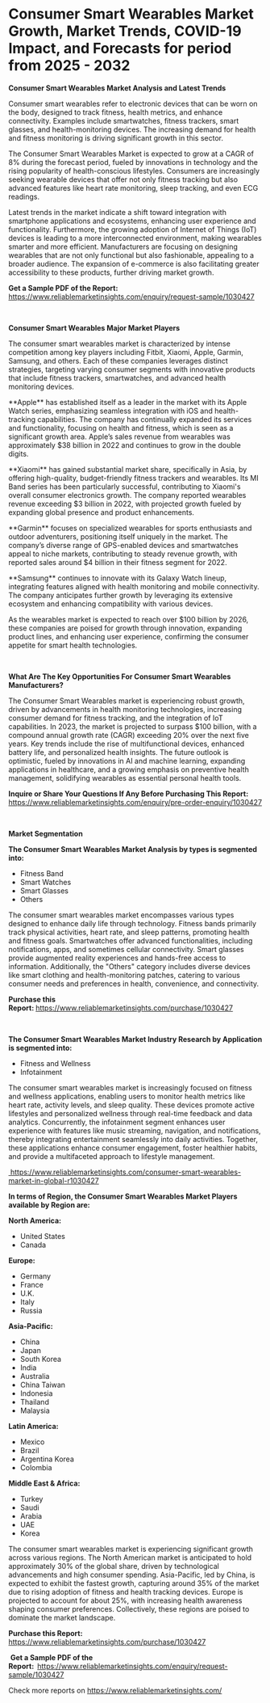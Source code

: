 <p><h1>Consumer Smart Wearables Market Growth, Market Trends, COVID-19 Impact, and Forecasts for period from 2025 - 2032</h1></p><p><strong>Consumer Smart Wearables Market Analysis and Latest Trends</strong></p>
<p><p>Consumer smart wearables refer to electronic devices that can be worn on the body, designed to track fitness, health metrics, and enhance connectivity. Examples include smartwatches, fitness trackers, smart glasses, and health-monitoring devices. The increasing demand for health and fitness monitoring is driving significant growth in this sector.</p><p>The Consumer Smart Wearables Market is expected to grow at a CAGR of 8% during the forecast period, fueled by innovations in technology and the rising popularity of health-conscious lifestyles. Consumers are increasingly seeking wearable devices that offer not only fitness tracking but also advanced features like heart rate monitoring, sleep tracking, and even ECG readings.</p><p>Latest trends in the market indicate a shift toward integration with smartphone applications and ecosystems, enhancing user experience and functionality. Furthermore, the growing adoption of Internet of Things (IoT) devices is leading to a more interconnected environment, making wearables smarter and more efficient. Manufacturers are focusing on designing wearables that are not only functional but also fashionable, appealing to a broader audience. The expansion of e-commerce is also facilitating greater accessibility to these products, further driving market growth.</p></p>
<p><strong>Get a Sample PDF of the Report:&nbsp;</strong> <a href="https://www.reliablemarketinsights.com/enquiry/request-sample/1030427?utm_campaign=2885&utm_medium=2&utm_source=Github&utm_content=ia&utm_term=21032025&utm_id=consumer-smart-wearables">https://www.reliablemarketinsights.com/enquiry/request-sample/1030427</a></p>
<p>&nbsp;</p>
<p><strong>Consumer Smart Wearables Major Market Players</strong></p>
<p><p>The consumer smart wearables market is characterized by intense competition among key players including Fitbit, Xiaomi, Apple, Garmin, Samsung, and others. Each of these companies leverages distinct strategies, targeting varying consumer segments with innovative products that include fitness trackers, smartwatches, and advanced health monitoring devices.</p><p>**Apple** has established itself as a leader in the market with its Apple Watch series, emphasizing seamless integration with iOS and health-tracking capabilities. The company has continually expanded its services and functionality, focusing on health and fitness, which is seen as a significant growth area. Apple’s sales revenue from wearables was approximately $38 billion in 2022 and continues to grow in the double digits.</p><p>**Xiaomi** has gained substantial market share, specifically in Asia, by offering high-quality, budget-friendly fitness trackers and wearables. Its MI Band series has been particularly successful, contributing to Xiaomi's overall consumer electronics growth. The company reported wearables revenue exceeding $3 billion in 2022, with projected growth fueled by expanding global presence and product enhancements.</p><p>**Garmin** focuses on specialized wearables for sports enthusiasts and outdoor adventurers, positioning itself uniquely in the market. The company’s diverse range of GPS-enabled devices and smartwatches appeal to niche markets, contributing to steady revenue growth, with reported sales around $4 billion in their fitness segment for 2022.</p><p>**Samsung** continues to innovate with its Galaxy Watch lineup, integrating features aligned with health monitoring and mobile connectivity. The company anticipates further growth by leveraging its extensive ecosystem and enhancing compatibility with various devices.</p><p>As the wearables market is expected to reach over $100 billion by 2026, these companies are poised for growth through innovation, expanding product lines, and enhancing user experience, confirming the consumer appetite for smart health technologies.</p></p>
<p>&nbsp;</p>
<p><strong>What Are The Key Opportunities For Consumer Smart Wearables Manufacturers?</strong></p>
<p><p>The Consumer Smart Wearables market is experiencing robust growth, driven by advancements in health monitoring technologies, increasing consumer demand for fitness tracking, and the integration of IoT capabilities. In 2023, the market is projected to surpass $100 billion, with a compound annual growth rate (CAGR) exceeding 20% over the next five years. Key trends include the rise of multifunctional devices, enhanced battery life, and personalized health insights. The future outlook is optimistic, fueled by innovations in AI and machine learning, expanding applications in healthcare, and a growing emphasis on preventive health management, solidifying wearables as essential personal health tools.</p></p>
<p><strong>Inquire or Share Your Questions If Any Before Purchasing This Report:</strong> <a href="https://www.reliablemarketinsights.com/enquiry/pre-order-enquiry/1030427?utm_campaign=2885&utm_medium=2&utm_source=Github&utm_content=ia&utm_term=21032025&utm_id=consumer-smart-wearables">https://www.reliablemarketinsights.com/enquiry/pre-order-enquiry/1030427</a></p>
<p>&nbsp;</p>
<p><strong>Market Segmentation</strong></p>
<p><strong>The Consumer Smart Wearables Market Analysis by types is segmented into:</strong></p>
<p><ul><li>Fitness Band</li><li>Smart Watches</li><li>Smart Glasses</li><li>Others</li></ul></p>
<p><p>The consumer smart wearables market encompasses various types designed to enhance daily life through technology. Fitness bands primarily track physical activities, heart rate, and sleep patterns, promoting health and fitness goals. Smartwatches offer advanced functionalities, including notifications, apps, and sometimes cellular connectivity. Smart glasses provide augmented reality experiences and hands-free access to information. Additionally, the "Others" category includes diverse devices like smart clothing and health-monitoring patches, catering to various consumer needs and preferences in health, convenience, and connectivity.</p></p>
<p><strong>Purchase this Report:&nbsp;</strong><a href="https://www.reliablemarketinsights.com/purchase/1030427?utm_campaign=2885&utm_medium=2&utm_source=Github&utm_content=ia&utm_term=21032025&utm_id=consumer-smart-wearables">https://www.reliablemarketinsights.com/purchase/1030427</a></p>
<p>&nbsp;</p>
<p><strong>The Consumer Smart Wearables Market Industry Research by Application is segmented into:</strong></p>
<p><ul><li>Fitness and Wellness</li><li>Infotainment</li></ul></p>
<p><p>The consumer smart wearables market is increasingly focused on fitness and wellness applications, enabling users to monitor health metrics like heart rate, activity levels, and sleep quality. These devices promote active lifestyles and personalized wellness through real-time feedback and data analytics. Concurrently, the infotainment segment enhances user experience with features like music streaming, navigation, and notifications, thereby integrating entertainment seamlessly into daily activities. Together, these applications enhance consumer engagement, foster healthier habits, and provide a multifaceted approach to lifestyle management.</p></p>
<p><a href="https://www.reliablemarketinsights.com/consumer-smart-wearables-market-in-global-r1030427?utm_campaign=2885&utm_medium=2&utm_source=Github&utm_content=ia&utm_term=21032025&utm_id=consumer-smart-wearables">&nbsp;https://www.reliablemarketinsights.com/consumer-smart-wearables-market-in-global-r1030427</a></p>
<p><strong>In terms of Region, the Consumer Smart Wearables Market Players available by Region are:</strong></p>
<p>
    <p> <strong> North America: </strong>
        <ul>
            <li>United States</li>
            <li>Canada</li>
        </ul>
        </p> 
    <p> <strong> Europe: </strong>
        <ul>
            <li>Germany</li>
            <li>France</li>
            <li>U.K.</li>
            <li>Italy</li>
            <li>Russia</li>
        </ul>
        </p> 
    <p> <strong> Asia-Pacific: </strong>
        <ul>
            <li>China</li>
            <li>Japan</li>
            <li>South Korea</li>
            <li>India</li>
            <li>Australia</li>
            <li>China Taiwan</li>
            <li>Indonesia</li>
            <li>Thailand</li>
            <li>Malaysia</li>
        </ul>
        </p> 
    <p> <strong> Latin America: </strong>
        <ul>
            <li>Mexico</li>
            <li>Brazil</li>
            <li>Argentina Korea</li>
            <li>Colombia</li>
        </ul>
        </p> 
    <p> <strong> Middle East & Africa: </strong>
        <ul>
            <li>Turkey</li>
            <li>Saudi</li>
            <li>Arabia</li>
            <li>UAE</li>
            <li>Korea</li>
        </ul>
    </p>
    </p>
<p><p>The consumer smart wearables market is experiencing significant growth across various regions. The North American market is anticipated to hold approximately 30% of the global share, driven by technological advancements and high consumer spending. Asia-Pacific, led by China, is expected to exhibit the fastest growth, capturing around 35% of the market due to rising adoption of fitness and health tracking devices. Europe is projected to account for about 25%, with increasing health awareness shaping consumer preferences. Collectively, these regions are poised to dominate the market landscape.</p></p>
<p><strong>Purchase this Report: </strong><a href="https://www.reliablemarketinsights.com/purchase/1030427?utm_campaign=2885&utm_medium=2&utm_source=Github&utm_content=ia&utm_term=21032025&utm_id=consumer-smart-wearables">https://www.reliablemarketinsights.com/purchase/1030427</a></p>
<p>&nbsp;<strong>Get a Sample PDF of the Report:&nbsp;&nbsp;</strong><a href="https://www.reliablemarketinsights.com/enquiry/request-sample/1030427?utm_campaign=2885&utm_medium=2&utm_source=Github&utm_content=ia&utm_term=21032025&utm_id=consumer-smart-wearables">https://www.reliablemarketinsights.com/enquiry/request-sample/1030427</a></p>
<p><strong></strong></p>
<p>Check more reports on <a href="https://www.reliablemarketinsights.com/?utm_campaign=2885&utm_medium=2&utm_source=Github&utm_content=ia&utm_term=21032025&utm_id=consumer-smart-wearables">https://www.reliablemarketinsights.com/</a></p>